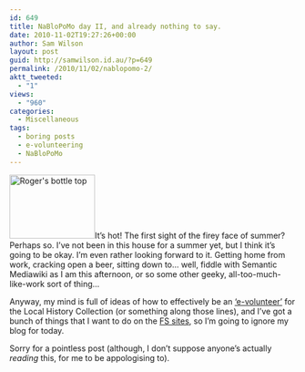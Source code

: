 ```yaml
---
id: 649
title: NaBloPoMo day II, and already nothing to say.
date: 2010-11-02T19:27:26+00:00
author: Sam Wilson
layout: post
guid: http://samwilson.id.au/?p=649
permalink: /2010/11/02/nablopomo-2/
aktt_tweeted:
  - "1"
views:
  - "960"
categories:
  - Miscellaneous
tags:
  - boring posts
  - e-volunteering
  - NaBloPoMo
---
```

[<img src="http://samwilson.id.au/wp-content/uploads/2010/11/2381-150x112.jpg" alt="Roger&#039;s bottle top" width="150" height="112" class="alignright size-thumbnail wp-image-2099" srcset="https://samwilson.id.au/wp-content/uploads/2010/11/2381-150x112.jpg 150w, https://samwilson.id.au/wp-content/uploads/2010/11/2381.jpg 500w" sizes="(max-width: 150px) 100vw, 150px" />](http://samwilson.id.au/wp-content/uploads/2010/11/2381.jpg)It&#8217;s hot! The first sight of the firey face of summer? Perhaps so. I&#8217;ve not been in this house for a summer yet, but I think it&#8217;s going to be okay. I&#8217;m even rather looking forward to it. Getting home from work, cracking open a beer, sitting down to&#8230; well, fiddle with Semantic Mediawiki as I am this afternoon, or so some other geeky, all-too-much-like-work sort of thing&#8230;

Anyway, my mind is full of ideas of how to effectively be an [&#8216;e-volunteer&#8217;](http://www.wittylama.com/2010/10/e-volunteer-program/) for the Local History Collection (or something along those lines), and I&#8217;ve got a bunch of things that I want to do on the [FS sites](http://fremantlesociety.org.au/ "The Fremantle Society"), so I&#8217;m going to ignore my blog for today.

Sorry for a pointless post (although, I don&#8217;t suppose anyone&#8217;s actually _reading_ this, for me to be appologising to).